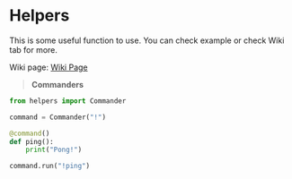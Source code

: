# Helpers
This is some useful function to use. You can check example or check Wiki tab for more.<br>

Wiki page: [Wiki Page](https://github.com/mmcheng55/Helpers/wiki)
> **Commanders**
```python
from helpers import Commander

command = Commander("!")

@command()
def ping():
    print("Pong!")

command.run("!ping")
```